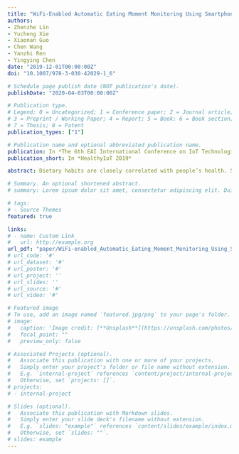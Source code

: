 ```yaml
---
title: "WiFi-Enabled Automatic Eating Moment Monitoring Using Smartphones"
authors:
- Zhenzhe Lin
- Yucheng Xie
- Xiaonan Guo
- Chen Wang
- Yanzhi Ren
- Yingying Chen
date: "2019-12-01T00:00:00Z"
doi: "10.1007/978-3-030-42029-1_6"

# Schedule page publish date (NOT publication's date).
publishDate: "2020-04-03T00:00:00Z"

# Publication type.
# Legend: 0 = Uncategorized; 1 = Conference paper; 2 = Journal article;
# 3 = Preprint / Working Paper; 4 = Report; 5 = Book; 6 = Book section;
# 7 = Thesis; 8 = Patent
publication_types: ["1"]

# Publication name and optional abbreviated publication name.
publication: In *The 6th EAI International Conference on IoT Technologies for HealthCare*
publication_short: In *HealthyIoT 2019*

abstract: Dietary habits are closely correlated with people’s health. Study reveals that unhealthy eating habits may cause various diseases such as obesity, diabetes and anemia. To help users create good eating habits, eating moment monitoring plays a significant role. However, traditional methods mainly rely on manual self-report or wearable devices, which either require much user efforts or intrusive dedicated hardware. In this work, we propose a user effort-free eating moment monitoring system by leveraging the WiFi signals extracted from the commercial off-the-shelf (COTS) smartphones. In particular, our system captures the eating activities of users to determine the eating moments. The proposed system can further identify the fine-grained food intake gestures (e.g., eating with fork, knife, spoon, chopsticks and bard hand) to estimate the detailed eating episode for each food intake gesture. Utilizing the dietary information, our system shows the potential to infer the food category and food amount. Extensive experiments with 10 subjects over 400-min eating show that our system can recognize a user’s food intake gestures with up to 97.8% accuracy and estimate the dietary moment within 1.1-s error.

# Summary. An optional shortened abstract.
# summary: Lorem ipsum dolor sit amet, consectetur adipiscing elit. Duis posuere tellus ac convallis placerat. Proin tincidunt magna sed ex sollicitudin condimentum.

# tags:
# - Source Themes
featured: true

links:
# - name: Custom Link
#   url: http://example.org
url_pdf: "paper/WiFi-enabled_Automatic_Eating_Moment_Monitoring_Using_Smartphones.pdf"
# url_code: '#'
# url_dataset: '#'
# url_poster: '#'
# url_project: ''
# url_slides: ''
# url_source: '#'
# url_video: '#'

# Featured image
# To use, add an image named `featured.jpg/png` to your page's folder. 
# image:
#   caption: 'Image credit: [**Unsplash**](https://unsplash.com/photos/pLCdAaMFLTE)'
#   focal_point: ""
#   preview_only: false

# Associated Projects (optional).
#   Associate this publication with one or more of your projects.
#   Simply enter your project's folder or file name without extension.
#   E.g. `internal-project` references `content/project/internal-project/index.md`.
#   Otherwise, set `projects: []`.
# projects:
# - internal-project

# Slides (optional).
#   Associate this publication with Markdown slides.
#   Simply enter your slide deck's filename without extension.
#   E.g. `slides: "example"` references `content/slides/example/index.md`.
#   Otherwise, set `slides: ""`.
# slides: example
---
```


<!-- {{% alert note %}}
Click the *Cite* button above to demo the feature to enable visitors to import publication metadata into their reference management software.
{{% /alert %}}

{{% alert note %}}
Click the *Slides* button above to demo Academic's Markdown slides feature.
{{% /alert %}}

Supplementary notes can be added here, including [code and math](https://sourcethemes.com/academic/docs/writing-markdown-latex/). -->

